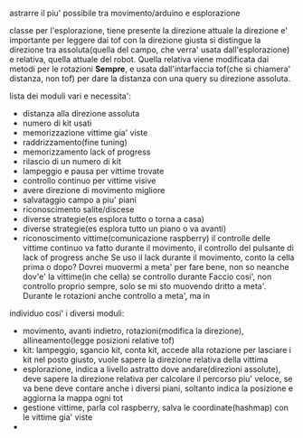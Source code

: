 astrarre il piu' possibile tra movimento/arduino e esplorazione

classe per l'esplorazione, tiene presente la direzione attuale
la direzione e' importante per leggere dai tof con la direzione giusta
si distingue la direzione tra assoluta(quella del campo, che verra' usata dall'esplorazione) e relativa, quella attuale del robot.
Quella relativa viene modificata dai metodi per le rotazioni **Sempre**, e usata dall'intarfaccia tof(che si chiamera' distanza, non tof) per dare la distanza con una query su direzione assoluta.

lista dei moduli vari e necessita':
* distanza alla direzione assoluta
* numero di kit usati
* memorizzazione vittime gia' viste
* raddrizzamento(fine tuning)
* memorizzamento lack of progress
* rilascio di un numero di kit
* lampeggio e pausa per vittime trovate
* controllo continuo per vittime visive
* avere direzione di movimento migliore
* salvataggio campo a piu' piani
* riconoscimento salite/discese
* diverse strategie(es esplora tutto o torna a casa)
* diverse strategie(es esplora tutto un piano o va avanti)
* riconoscimento vittime(comunicazione raspberry)
il controlle delle vittime continuo va fatto durante il movimento, il controllo del pulsante di lack of progress anche
Se uso il lack durante il movimento, conto la cella prima o dopo?
Dovrei muovermi a meta' per fare bene, non so neanche dov'e' la vittime(in che cella) se controllo durante
Faccio cosi', non controllo proprio sempre, solo se mi sto muovendo dritto a meta'. Durante le rotazioni anche controllo a meta', ma in 


individuo cosi' i diversi moduli:
* movimento, avanti indietro, rotazioni(modifica la direzione), allineamento(legge posizioni relative tof)
* kit: lampeggio, sgancio kit, conta kit, accede alla rotazione per lasciare i kit nel posto giusto, vuole sapere la direzione relativa della vittima
* esplorazione, indica a livello astratto dove andare(direzioni assolute), deve sapere la direzione relativa per calcolare il percorso piu' veloce, se va bene deve contare anche i diversi piani, soltanto indica la posizione e aggiorna la mappa ogni tot
* gestione vittime, parla col raspberry, salva le coordinate(hashmap) con le vittime gia' viste
* 